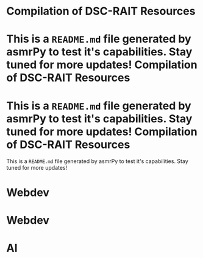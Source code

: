 
Compilation of DSC-RAIT Resources
=================================


This is a ``README.md`` file generated by asmrPy to test it's capabilities. Stay tuned for more updates!
Compilation of DSC-RAIT Resources
=================================


This is a ``README.md`` file generated by asmrPy to test it's capabilities. Stay tuned for more updates!
Compilation of DSC-RAIT Resources
=================================


This is a ``README.md`` file generated by asmrPy to test it's capabilities. Stay tuned for more updates!
# Webdev

# Webdev

# AI
